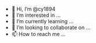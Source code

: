 - 👋 Hi, I’m @cy1894
- 👀 I’m interested in ...
- 🌱 I’m currently learning ...
- 💞️ I’m looking to collaborate on ...
- 📫 How to reach me ...

<!---
cy1894/cy1894 is a ✨ special ✨ repository because its `README.md` (this file) appears on your GitHub profile.
You can click the Preview link to take a look at your changes.1111111111111111
--->
